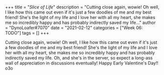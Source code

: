 +++
title = "_Slice of Life_"
description = "Cutting close again, wowie! Oh well, I like how this came out even if it's just a few doodles of me and my best friend! She's the light of my life and I love her with all my heart, she makes me so incredibly happy and has probably indirectly saved my life..."
author = "DynoLoafer#7070"
date = "2021-02-12"
categories = ["Week 06: TODO"]
tags = []
+++

Cutting close again, wowie! Oh well, I like how this came out even if it's just a few doodles of me and my best friend! She's the light of my life and I love her with all my heart, she makes me so incredibly happy and has probably indirectly saved my life. Oh, and she's in the server, so expect a long-ass wall of appreciation in discussions eventually! Happy Early Valentine's Day!! o3o
